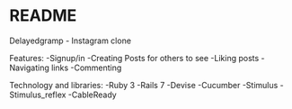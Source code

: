 # README
Delayedgramp - Instagram clone

Features:
    -Signup/in
    -Creating Posts for others to see
    -Liking posts
    -Navigating links
    -Commenting

Technology and libraries:
    -Ruby 3
    -Rails 7
    -Devise
    -Cucumber
    -Stimulus
    -Stimulus_reflex
    -CableReady
